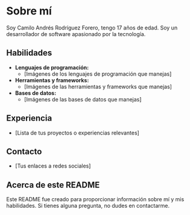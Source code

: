 # Sobre mí

Soy Camilo Andrés Rodríguez Forero, tengo 17 años de edad. Soy un desarrollador de software apasionado por la tecnología.

## Habilidades

* **Lenguajes de programación:**
    * [Imágenes de los lenguajes de programación que manejas]
* **Herramientas y frameworks:**
    * [Imágenes de las herramientas y frameworks que manejas]
* **Bases de datos:**
    * [Imágenes de las bases de datos que manejas]

## Experiencia

* [Lista de tus proyectos o experiencias relevantes]

## Contacto

* [Tus enlaces a redes sociales]

## Acerca de este README

Este README fue creado para proporcionar información sobre mí y mis habilidades. Si tienes alguna pregunta, no dudes en contactarme.

